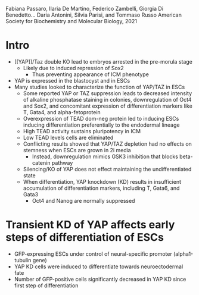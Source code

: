 Fabiana Passaro, Ilaria De Martino, Federico Zambelli, Giorgia Di Benedetto... Daria Antonini, Silvia Parisi, and Tommaso Russo
American Society for Biochemistry and Molecular Biology, 2021

# Intro
- [[YAP]]/Taz double KO lead to embryos arrested in the pre-morula stage
	- Likely due to induced repression of Sox2
		- Thus preventing appearance of ICM phenotype
- YAP is expressed in the blastocyst and in ESCs
- Many studies looked to characterize the function of YAP/TAZ in ESCs
	- Some reported YAP or TAZ suppression leads to decreased intensity of alkaline phosphatase staining in colonies, downregulation of Oct4 and Sox2, and concomitant expression of differentiation markers like T, Gata4, and alpha-fetoprotein
	- Overexpression of TEAD dom-neg protein led to inducing ESCs inducing differentiation preferentially to the endodermal lineage
	- High TEAD activity sustains pluripotency in ICM
	- Low TEAD levels cells are eliminated
	- Conflicting results showed that YAP/TAZ depletion had no effects on stemness when ESCs are grown in 2i media
		- Instead, downregulation mimics GSK3 inhibition that blocks beta-catenin pathway
	- Silencing/KO of YAP does not effect maintaining the undifferentiated state
	- When differentiation, YAP knockdown (KD) results in insufficient accumulation of differentiation markers, including T, Gata6, and Gata3
		- Oct4 and Nanog are normally suppressed
# Transient KD of YAP affects early steps of differentiation of ESCs
- GFP-expressing ESCs under control of neural-specific promoter (alpha1-tubulin gene)
- YAP KD cells were induced to differentiate towards neuroectodermal fate
- Number of GFP-positive cells significantly decreased in YAP KD since first step of differentiation 